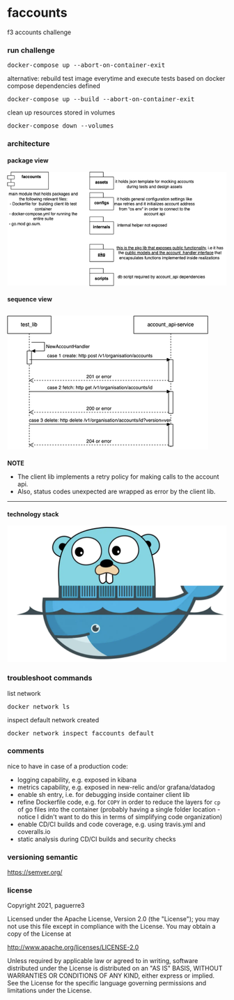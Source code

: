# faccounts
f3 accounts challenge



### run challenge
<pre>
docker-compose up --abort-on-container-exit
</pre>

alternative: rebuild test image everytime and execute tests based on docker compose dependencies defined
<pre>
docker-compose up --build --abort-on-container-exit
</pre>

clean up resources stored in volumes
<pre>
docker-compose down --volumes
</pre>



### architecture
#### package view
![Screenshot](https://github.com/paguerre3/faccounts/blob/main/assets/pkg-diagram.png?raw=true)

#### sequence view
![Screenshot](https://github.com/paguerre3/faccounts/blob/main/assets/seq-diagram.png?raw=true)
---
**NOTE**

- The client lib implements a retry policy for making calls to the account api.
- Also, status codes unexpected are wrapped as error by the client lib. 

---

#### technology stack
![Screenshot](https://github.com/paguerre3/faccounts/blob/main/assets/stack.png?raw=true)



### troubleshoot commands
list network
<pre>
docker network ls  
</pre>
inspect default network created
<pre>
docker network inspect faccounts_default
</pre>



### comments
nice to have in case of a production code:

- logging capability, e.g. exposed in kibana
- metrics capability, e.g. exposed in new-relic and/or grafana/datadog
- enable sh entry, i.e. for debugging inside container client lib
- refine Dockerfile code, e.g. for <code>COPY</code> in order to reduce the layers for <code>cp</code> of go files into the container (probably having a single folder location -notice I didn't want to do this in terms of simplifying code organization)
- enable CD/CI builds and code coverage, e.g. using travis.yml and coveralls.io
- static analysis during CD/CI builds and security checks



### versioning semantic
https://semver.org/



### license
Copyright 2021, paguerre3

Licensed under the Apache License, Version 2.0 (the "License"); you may not use
this file except in compliance with the License. You may obtain a copy of the
License at

http://www.apache.org/licenses/LICENSE-2.0

Unless required by applicable law or agreed to in writing, software distributed
under the License is distributed on an "AS IS" BASIS, WITHOUT WARRANTIES OR
CONDITIONS OF ANY KIND, either express or implied. See the License for the
specific language governing permissions and limitations under the License.

